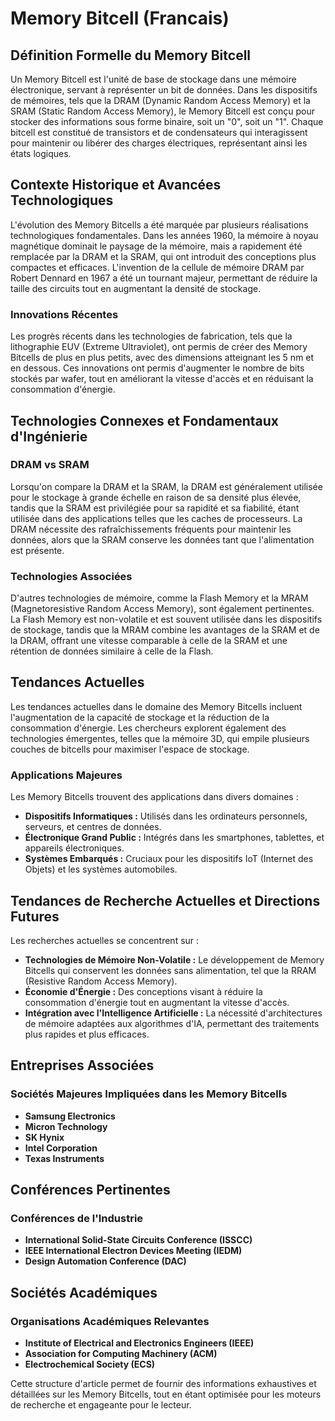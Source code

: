 # Memory Bitcell (Francais)

## Définition Formelle du Memory Bitcell

Un Memory Bitcell est l'unité de base de stockage dans une mémoire électronique, servant à représenter un bit de données. Dans les dispositifs de mémoires, tels que la DRAM (Dynamic Random Access Memory) et la SRAM (Static Random Access Memory), le Memory Bitcell est conçu pour stocker des informations sous forme binaire, soit un "0", soit un "1". Chaque bitcell est constitué de transistors et de condensateurs qui interagissent pour maintenir ou libérer des charges électriques, représentant ainsi les états logiques.

## Contexte Historique et Avancées Technologiques

L'évolution des Memory Bitcells a été marquée par plusieurs réalisations technologiques fondamentales. Dans les années 1960, la mémoire à noyau magnétique dominait le paysage de la mémoire, mais a rapidement été remplacée par la DRAM et la SRAM, qui ont introduit des conceptions plus compactes et efficaces. L'invention de la cellule de mémoire DRAM par Robert Dennard en 1967 a été un tournant majeur, permettant de réduire la taille des circuits tout en augmentant la densité de stockage.

### Innovations Récentes

Les progrès récents dans les technologies de fabrication, tels que la lithographie EUV (Extreme Ultraviolet), ont permis de créer des Memory Bitcells de plus en plus petits, avec des dimensions atteignant les 5 nm et en dessous. Ces innovations ont permis d'augmenter le nombre de bits stockés par wafer, tout en améliorant la vitesse d'accès et en réduisant la consommation d'énergie.

## Technologies Connexes et Fondamentaux d'Ingénierie

### DRAM vs SRAM

Lorsqu'on compare la DRAM et la SRAM, la DRAM est généralement utilisée pour le stockage à grande échelle en raison de sa densité plus élevée, tandis que la SRAM est privilégiée pour sa rapidité et sa fiabilité, étant utilisée dans des applications telles que les caches de processeurs. La DRAM nécessite des rafraîchissements fréquents pour maintenir les données, alors que la SRAM conserve les données tant que l'alimentation est présente.

### Technologies Associées

D'autres technologies de mémoire, comme la Flash Memory et la MRAM (Magnetoresistive Random Access Memory), sont également pertinentes. La Flash Memory est non-volatile et est souvent utilisée dans les dispositifs de stockage, tandis que la MRAM combine les avantages de la SRAM et de la DRAM, offrant une vitesse comparable à celle de la SRAM et une rétention de données similaire à celle de la Flash.

## Tendances Actuelles

Les tendances actuelles dans le domaine des Memory Bitcells incluent l'augmentation de la capacité de stockage et la réduction de la consommation d'énergie. Les chercheurs explorent également des technologies émergentes, telles que la mémoire 3D, qui empile plusieurs couches de bitcells pour maximiser l'espace de stockage.

### Applications Majeures

Les Memory Bitcells trouvent des applications dans divers domaines :

- **Dispositifs Informatiques :** Utilisés dans les ordinateurs personnels, serveurs, et centres de données.
- **Électronique Grand Public :** Intégrés dans les smartphones, tablettes, et appareils électroniques.
- **Systèmes Embarqués :** Cruciaux pour les dispositifs IoT (Internet des Objets) et les systèmes automobiles.

## Tendances de Recherche Actuelles et Directions Futures

Les recherches actuelles se concentrent sur :

- **Technologies de Mémoire Non-Volatile :** Le développement de Memory Bitcells qui conservent les données sans alimentation, tel que la RRAM (Resistive Random Access Memory).
- **Économie d'Énergie :** Des conceptions visant à réduire la consommation d'énergie tout en augmentant la vitesse d'accès.
- **Intégration avec l'Intelligence Artificielle :** La nécessité d'architectures de mémoire adaptées aux algorithmes d'IA, permettant des traitements plus rapides et plus efficaces.

## Entreprises Associées

### Sociétés Majeures Impliquées dans les Memory Bitcells

- **Samsung Electronics**
- **Micron Technology**
- **SK Hynix**
- **Intel Corporation**
- **Texas Instruments**

## Conférences Pertinentes

### Conférences de l'Industrie

- **International Solid-State Circuits Conference (ISSCC)**
- **IEEE International Electron Devices Meeting (IEDM)**
- **Design Automation Conference (DAC)**

## Sociétés Académiques

### Organisations Académiques Relevantes

- **Institute of Electrical and Electronics Engineers (IEEE)**
- **Association for Computing Machinery (ACM)**
- **Electrochemical Society (ECS)**

Cette structure d'article permet de fournir des informations exhaustives et détaillées sur les Memory Bitcells, tout en étant optimisée pour les moteurs de recherche et engageante pour le lecteur.